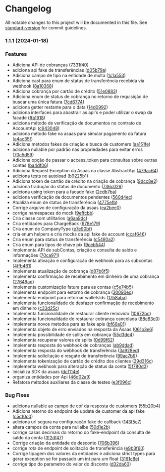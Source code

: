 # Changelog

All notable changes to this project will be documented in this file. See [standard-version](https://github.com/conventional-changelog/standard-version) for commit guidelines.

### 1.1.1 (2024-01-18)


### Features

* Adiciona API de cobranças ([7331f40](https://github.com/jetimob/asaas-sdk-php-laravel/commit/7331f40b15380cf46c48cbaa3cfb6e4948ee3e8b))
* adiciona api fake de transferências ([d05b79a](https://github.com/jetimob/asaas-sdk-php-laravel/commit/d05b79a2d79e38e46afb28f04638b1d29fa204c9))
* Adiciona campo de tipo na entidade de multa ([1c1a553](https://github.com/jetimob/asaas-sdk-php-laravel/commit/1c1a553f9cfa0624cf185bd999352e2dfb9a4682))
* Adiciona cast para enum de status de transferẽncia recebida via webhook ([8a10368](https://github.com/jetimob/asaas-sdk-php-laravel/commit/8a103685a64f5aa065c9448c6d2b935be00ff5e4))
* Adiciona cobrança por cartão de crédito ([51e0883](https://github.com/jetimob/asaas-sdk-php-laravel/commit/51e0883986e55297b5857339b56c816c9e348a7e))
* Adiciona enum de status de cobrança no retorno de requisição de buscar uma única fatura ([7cd6774](https://github.com/jetimob/asaas-sdk-php-laravel/commit/7cd677416b47a36d1acb4e9e81d21bf66ccc8a5a))
* adiciona getter restante para o data ([14d0992](https://github.com/jetimob/asaas-sdk-php-laravel/commit/14d099218f4d5c322ce53adef80512a2857767c2))
* adiciona interfaces para abastrair as api's e poder utilizar o swap da facade ([ffa1918](https://github.com/jetimob/asaas-sdk-php-laravel/commit/ffa1918d96db52e486a2c11a502eab911f43c01e))
* adiciona método de verificação de documentos no contrato de AccountApi ([c943048](https://github.com/jetimob/asaas-sdk-php-laravel/commit/c943048895ef547d3c24bce48153b9361065916a))
* adiciona método fake na asaas para simular pagamento da fatura ([a4ac35f](https://github.com/jetimob/asaas-sdk-php-laravel/commit/a4ac35f1fe321de9fc6598dd35addb429b85e577))
* Adiciona métodos fakes de criação e busca de customers ([aa151fe](https://github.com/jetimob/asaas-sdk-php-laravel/commit/aa151fe1cf10035c8bc7939dab02ba02f3030cf4))
* adiciona nullable por padrão nas propriedades para evitar erros ([70c5d59](https://github.com/jetimob/asaas-sdk-php-laravel/commit/70c5d59b83000cd89047018e2e3ba1be4266d3ff))
* Adiciona opção de passar o access_token para consultas sobre outras contas ([ba4df06](https://github.com/jetimob/asaas-sdk-php-laravel/commit/ba4df06835dcc4862be1919f78ef6ca71456a49a))
* Adiciona Request Exception da Asaas na classe AbstractApi ([479ac64](https://github.com/jetimob/asaas-sdk-php-laravel/commit/479ac64241b7ea817b14892d6f7767e93f29ca0d))
* adiciona tests no autoload ([b9225b1](https://github.com/jetimob/asaas-sdk-php-laravel/commit/b9225b1662b2f2c9f2248564b06699d83cc5b621))
* Adiciona token de cartão de crédito na criação de cobrança ([9dcc8e2](https://github.com/jetimob/asaas-sdk-php-laravel/commit/9dcc8e24c3d52e7a96cd35e7b10acf61eecb2b20))
* adiciona tradução do status de documento ([736c026](https://github.com/jetimob/asaas-sdk-php-laravel/commit/736c026aa3b4edac02f37cb09f49c790c91f4356))
* adiciona using token para a facade fake ([2cdb7ba](https://github.com/jetimob/asaas-sdk-php-laravel/commit/2cdb7ba910f45e1c1e9e7fe3e667365df558eca1))
* adiciona verificação de documentos pendentes ([560d4ec](https://github.com/jetimob/asaas-sdk-php-laravel/commit/560d4ec78b662076e56dac3b75805dee25fa5aeb))
* Atualiza enum de status de transferência ([4775efb](https://github.com/jetimob/asaas-sdk-php-laravel/commit/4775efb3133e876fed07189781bb13bbc96199bf))
* Corrige arquivo de configuração da asaas ([ea2bee0](https://github.com/jetimob/asaas-sdk-php-laravel/commit/ea2bee079d0c273b01bc38fd00dd6b9401c6ace8))
* corrige namespaces do mock ([9effcbb](https://github.com/jetimob/asaas-sdk-php-laravel/commit/9effcbb21a668e059372c3d7ba6c46eb0d114093))
* Cria classe com utilitarios ([a6aa9dc](https://github.com/jetimob/asaas-sdk-php-laravel/commit/a6aa9dc5e8865238906f956ad41c8e203c6a5680))
* Cria entidades para ChargeBack ([678e179](https://github.com/jetimob/asaas-sdk-php-laravel/commit/678e17973984272c22f3fb09fa163dbb1d271d32))
* Cria enum de CompanyType ([e7e90bf](https://github.com/jetimob/asaas-sdk-php-laravel/commit/e7e90bfd0c8295bd078343180100179ea81360bd))
* cria enum helpers e cria mocks da api fake de account ([ccaf646](https://github.com/jetimob/asaas-sdk-php-laravel/commit/ccaf646a2af487d79bbc2700aa95cb659e4d379f))
* Cria enum para status de transferência ([c5480a2](https://github.com/jetimob/asaas-sdk-php-laravel/commit/c5480a203899a6042084af0a187dd8ce9c6edd50))
* Cria enum para tipos de chave pix ([9ceb544](https://github.com/jetimob/asaas-sdk-php-laravel/commit/9ceb5440f134b077348b205f69af212e2554c73e))
* Implementa API de subContas, criação e consulta de saldo e informações ([70ca971](https://github.com/jetimob/asaas-sdk-php-laravel/commit/70ca97133bc935f70be3595b375d66d1d25cfdb5))
* Implementa ativação e configuração de webhook para as subcontas ([4ffb461](https://github.com/jetimob/asaas-sdk-php-laravel/commit/4ffb461462dcd2b80928f71c37e75ab44877a13a))
* Implementa atualização de cobrança ([d87b6f5](https://github.com/jetimob/asaas-sdk-php-laravel/commit/d87b6f554fe3fbeab926a95208987ac2217fe7f1))
* Implementa confirmação de recebimento em dinheiro de uma cobrança ([27649ad](https://github.com/jetimob/asaas-sdk-php-laravel/commit/27649add0f2dbd24fec2551cef8be1596541cad0))
* Implementa customização fatura para as contas ([c5e74b5](https://github.com/jetimob/asaas-sdk-php-laravel/commit/c5e74b5e9e3af0787c5df6b6162edc0108e05fc4))
* Implementa endpoint para estorno de cobrança ([30090ed](https://github.com/jetimob/asaas-sdk-php-laravel/commit/30090ed17d45ba38a65c40d7ef3590842c0e7312))
* Implementa endpoint para retornar walletsIds ([17b8aba](https://github.com/jetimob/asaas-sdk-php-laravel/commit/17b8aba4181b6ba534db6ad933cb1e81254fca18))
* Implementa funcionalidade de desfazer confirmação de recebimento em dinheiro ([c33d25c](https://github.com/jetimob/asaas-sdk-php-laravel/commit/c33d25c036d907e95c867c01ae2dd23826a80e1e))
* Implementa funcionalidade de restaurar cliente removido ([10672bc](https://github.com/jetimob/asaas-sdk-php-laravel/commit/10672bc798235ecc3cc5c371a4a089d957d93d2a))
* Implementa funcionalidade de restaurar cobrança cancelada ([88c83c0](https://github.com/jetimob/asaas-sdk-php-laravel/commit/88c83c0516b4df3310dc9633749dc86a00a2036e))
* implementa novos metodos para as fake apis ([bf66a01](https://github.com/jetimob/asaas-sdk-php-laravel/commit/bf66a01fc3c32f395774811414b0d56e52c211e7))
* Implementa objeto de erro enviados na resposta da Asaas ([061b3e6](https://github.com/jetimob/asaas-sdk-php-laravel/commit/061b3e61504dbc7ae92860cc78e9d7065af4afbd))
* Implementa possibilidade de splits em cobrança ([55d3de4](https://github.com/jetimob/asaas-sdk-php-laravel/commit/55d3de4b0365955f9f49e39dd19624c06900ce9f))
* Implementa recuperar valores de splits ([0d99f62](https://github.com/jetimob/asaas-sdk-php-laravel/commit/0d99f6275dd36acc0ed5ad7538c03d6c7e66a4a0))
* Implementa resposta do webhook de cobranças ([ab9ddad](https://github.com/jetimob/asaas-sdk-php-laravel/commit/ab9ddad4d4d4320c7c64ba7b307b1550a6f8fed7))
* Implementa resposta do webhook de transferência ([3a928ed](https://github.com/jetimob/asaas-sdk-php-laravel/commit/3a928edd42affaf1193fe12003c08869e34bdb41))
* Implementa solicitação e resgate de transferência ([99ac7b9](https://github.com/jetimob/asaas-sdk-php-laravel/commit/99ac7b96c4ce04708a370cd7b738aba33dbd42a7))
* Implementa tokenização de cartão de crédito dos clientes ([29d316c](https://github.com/jetimob/asaas-sdk-php-laravel/commit/29d316c4299fb6103528021bebdca67264804e34))
* implementa webhook para alteração de status da conta ([5f780d3](https://github.com/jetimob/asaas-sdk-php-laravel/commit/5f780d3d6a0920abd9a6746b045dcb957eaab4b9))
* Inicializa SDK da asaas ([dcf114e](https://github.com/jetimob/asaas-sdk-php-laravel/commit/dcf114e37d4d9ac94d4399dd03a95788d2dac177))
* organiza entidades por Api ([46d02a9](https://github.com/jetimob/asaas-sdk-php-laravel/commit/46d02a98c5e1081e0e06134e0dd2afc338ad6c33))
* Refatora métodos auxiliares da classe de testes ([e3f096c](https://github.com/jetimob/asaas-sdk-php-laravel/commit/e3f096cd1838a0cb05a2709bd5c2713a19c508f6))


### Bug Fixes

* adiciona nullable ao campo de  cpf da resposta de customers ([55b20b4](https://github.com/jetimob/asaas-sdk-php-laravel/commit/55b20b4f9c3b6b00fa2111ac21959c70f0df5214))
* Adiciona retorno do endpoint de update de customer da api fake ([c5c10c0](https://github.com/jetimob/asaas-sdk-php-laravel/commit/c5c10c097ce1e996020e7221f33133682e76eab4))
* adiciona url segura na configuração fake de callback ([143f5c7](https://github.com/jetimob/asaas-sdk-php-laravel/commit/143f5c775dd9d0ef41a7c344aa1dbe4357d59031))
* altera campos da conta para nullalbe ([50d1e2b](https://github.com/jetimob/asaas-sdk-php-laravel/commit/50d1e2b83be34988e374ed943810778c4e573248))
* corrige casas decimais do retorno do fake-endpoint da consulta de saldo da conta ([3f2df47](https://github.com/jetimob/asaas-sdk-php-laravel/commit/3f2df479e88eef77980dabd75b74a3d71d686243))
* Corrige criação da entidade de desconto ([706b396](https://github.com/jetimob/asaas-sdk-php-laravel/commit/706b3967b72d2c88b07a31f3b05134327ed0f9ac))
* corrige rota de endpoint de solitação de transferência ([e9b3f60](https://github.com/jetimob/asaas-sdk-php-laravel/commit/e9b3f6089bd46f9aaf10f8166288f2442063ba7a))
* Corrige tipagem dos valores da entidades e adiciona strict types para gerar exception se for passado um int para um float ([3161c8e](https://github.com/jetimob/asaas-sdk-php-laravel/commit/3161c8e6056da2d726b3f80e2f2c051d67735244))
* corrige tipo do parametro do valor do disconto ([d32da60](https://github.com/jetimob/asaas-sdk-php-laravel/commit/d32da6049ad7199d8dee10f96f08a27d4d16e6c7))
